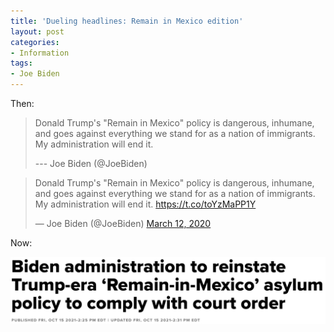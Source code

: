 ```yaml
---
title: 'Dueling headlines: Remain in Mexico edition'
layout: post
categories:
- Information
tags:
- Joe Biden
---
```


Then:

> Donald Trump's "Remain in Mexico" policy is dangerous, inhumane, and goes against everything we stand for as a nation of immigrants. My administration will end it.
>
> --- Joe Biden (@JoeBiden)

<blockquote class="twitter-tweet"><p lang="en" dir="ltr">Donald Trump&#39;s &quot;Remain in Mexico&quot; policy is dangerous, inhumane, and goes against everything we stand for as a nation of immigrants. My administration will end it. <a href="https://t.co/toYzMaPP1Y">https://t.co/toYzMaPP1Y</a></p>&mdash; Joe Biden (@JoeBiden) <a href="https://twitter.com/JoeBiden/status/1237893066981117956?ref_src=twsrc%5Etfw">March 12, 2020</a></blockquote> <script async src="https://platform.twitter.com/widgets.js" charset="utf-8"></script>

Now:

![](/assets/img/2021/10/20211015-remain-in-mexico.png)
